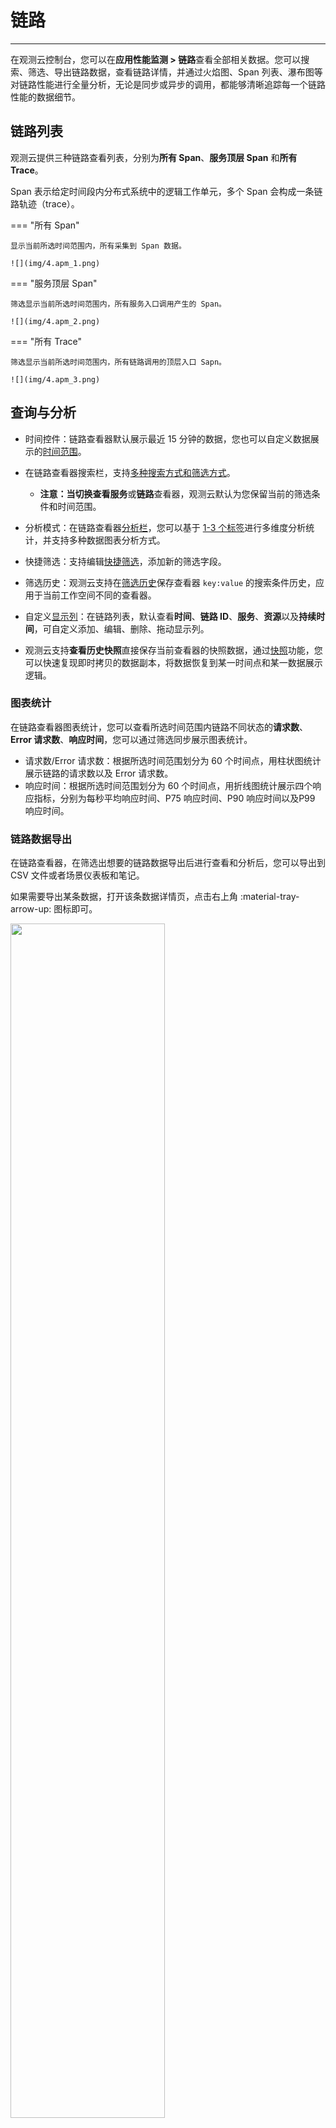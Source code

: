 # 链路
---


在观测云控制台，您可以在**应用性能监测 > 链路**查看全部相关数据。您可以搜索、筛选、导出链路数据，查看链路详情，并通过火焰图、Span 列表、瀑布图等对链路性能进行全量分析，无论是同步或异步的调用，都能够清晰追踪每一个链路性能的数据细节。

## 链路列表


观测云提供三种链路查看列表，分别为**所有 Span**、**服务顶层 Span** 和**所有 Trace**。

Span 表示给定时间段内分布式系统中的逻辑工作单元，多个 Span 会构成一条链路轨迹（trace）。

<div class="grid" markdown>

=== "所有 Span"

    显示当前所选时间范围内，所有采集到 Span 数据。
    
    ![](img/4.apm_1.png)

=== "服务顶层 Span"

    筛选显示当前所选时间范围内，所有服务入口调用产生的 Span。
    
    ![](img/4.apm_2.png)

=== "所有 Trace"

    筛选显示当前所选时间范围内，所有链路调用的顶层入口 Sapn。
    
    ![](img/4.apm_3.png)

</div>

## 查询与分析

- 时间控件：链路查看器默认展示最近 15 分钟的数据，您也可以自定义数据展示的[时间范围](../getting-started/function-details/explorer-search.md#time)。

- 在链路查看器搜索栏，支持[多种搜索方式和筛选方式](../getting-started/function-details/explorer-search.md)。

    - **注意：**当切换查看**服务**或**链路**查看器，观测云默认为您保留当前的筛选条件和时间范围。

- 分析模式：在链路查看器[分析栏](../getting-started/function-details/explorer-search.md#analysis)，您可以基于 <u>1-3 个标签</u>进行多维度分析统计，并支持多种数据图表分析方式。

- 快捷筛选：支持编辑[快捷筛选](../getting-started/function-details/explorer-search.md#quick-filter)，添加新的筛选字段。

- 筛选历史：观测云支持在[筛选历史](../getting-started/function-details/explorer-search.md#filter-history)保存查看器 `key:value` 的搜索条件历史，应用于当前工作空间不同的查看器。

- 自定义[显示列](../getting-started/function-details/explorer-search.md#columns)：在链路列表，默认查看**时间**、**链路 ID**、**服务**、**资源**以及**持续时间**，可自定义添加、编辑、删除、拖动显示列。

- 观测云支持**查看历史快照**直接保存当前查看器的快照数据，通过[快照](../getting-started/function-details/snapshot.md)功能，您可以快速复现即时拷贝的数据副本，将数据恢复到某一时间点和某一数据展示逻辑。

### 图表统计

在链路查看器图表统计，您可以查看所选时间范围内链路不同状态的**请求数**、**Error 请求数**、**响应时间**，您可以通过筛选同步展示图表统计。

- 请求数/Error 请求数：根据所选时间范围划分为 60 个时间点，用柱状图统计展示链路的请求数以及 Error 请求数。
- 响应时间：根据所选时间范围划分为 60 个时间点，用折线图统计展示四个响应指标，分别为每秒平均响应时间、P75 响应时间、P90 响应时间以及P99 响应时间。


### 链路数据导出

在链路查看器，在筛选出想要的链路数据导出后进行查看和分析后，您可以导出到 CSV 文件或者场景仪表板和笔记。

如果需要导出某条数据，打开该条数据详情页，点击右上角 :material-tray-arrow-up: 图标即可。

<img src="../img/3.apm_6.png" width="70%" >

## 链路详情 {#detail}

在链路查看器，您可以通过点击任意链路查看对应的链路详情，包括当前链路发生的相对时间、持续时间、HTTP 方法、HTTP URL 、HTTP 状态码、TraceId、火焰图、Span 列表、服务调用关系以及关联的日志、主机、指标、网络等等。

![](img/9.apm_explorer_6.1.png)

若当前的链路属于前端应用（如：browser），您可以在链路详情查看请求耗时分布，包括 Queueing（队列）、First Byte（首包）、Download（下载）的请求耗时占比。

**注意**：火焰图/Span 列表/瀑布图最多展示 1 万条 Span，您可通过**偏移**设置查看未展示 Span：

![](img/flame-offset.png)


???+ warning

    用户访问监测 SDK 必须是 2.2.10 以及上才可以看到这部分数据显示，如存在跨域情况需要调整 header 配置。
    
    > 更多详情，可参考 [Web 应用接入](../real-user-monitoring/web/app-access.md#header)。

<img src="../img/11.apm_browse_1.png" width="70%" >

### 火焰图 {#flame}

火焰图可清晰展示整条链路中每个 Span 的流转和执行时间。您可以在火焰图右侧查看对应的服务列表及响应时间。点击火焰图的 Span，在**链路详情**可查看对应的 Json 内容，通过鼠标滚轴缩放可查看具体 Span 信息。

> 更多火焰图的应用详情，可参考 [巧用火焰图分析链路性能](../best-practices/monitoring/trace-glame-graph.md)。

<div class="grid" markdown>

=== "火焰图链路说明"

    ![](img/13.apm_flame.png)
    
    从上图的火焰图可以看出，此次调用链路包含了两个服务，分别为 <u>CloudCare 和 Mysql</u>，链路从发起 CloudCare 服务的 POST 请求开始，然后执行 `ActionResource.executeAction`，最后执行 Mysql 语句，在执行 `ActionResource.executeAction` 的整个过程中，多次执行 Mysql 语句。CloudCare 和 Mysql 的执行时间计算方式分别为：
    
    - CloudCare 服务的执行时间 = D1+D2+D3+D4+D5+D6+D7+D8+D9+D10+D11
    - Mysql 服务的执行时间 = span2+span3+......+span11
    
    ![](img/span_2.png)
    
    具体执行的语句和执行时间详情可以参考 Span 列表。

=== "执行时间占比计算说明"

    火焰图中的服务执行时间占比是指这一次调用链路各个服务占总时间的比率。以下图为例，此次调用链路包含了两个服务，分别为 CloudCare 和 Mysql，执行时间占比分别为 42.37% 和 57.63%。CloudCare 服务有 2 个 Span，Mysql 服务有 10 个 Span。
    
    - Mysql 服务执行时间占比计算方式：所有 span 执行时间相加／当前调用链路总时长。
    
    计算方式说明：下图中 Mysql 服务总共有10个 Span 数量，可以点击每一个 Span 来获取当前 Span 的执行时间，从图中可以看出，该 Span 的执行时间为 5.08ms，然后以同样的方式，获取剩余 9 个 Span 的执行时间并相加。
    
    ![](img/13.apm_flame_0.1.png)
    
    - CloudCare 服务执行时间占比计算方式：(当前调用链路总时长-mysql服务执行时间)/当前调用链路总时长
    
    计算方式说明：下图中 CloudCare 服务贯穿在当前整个调用链路中，除了mysql服务的执行时间，剩余的时间即为 CloudCare 服务的执行时间（见标红线部分的执行时间）。执行时间占比也可以直接通过 Span 列表来查看每条 Span 的执行时间和执行时间占比。
    
    ![](img/13.apm_flame.png)

=== "异步调用"

    在火焰图中，无论服务是同步还是异步的调用，都能够清晰追踪每一个链路性能的数据细节。如通过火焰图可以清晰查看哪几条请求是异步进行的，开始时间、结束时间以及总计花费时间。
    
    ![](img/9.apm_explorer_19.2.png)

</div>

### Span 列表

展示该条链路中所有的 Span 列表及其总的 Span 数量，包括**资源名**、**Span 数量**、**持续时间**、**执行时间**以及**执行时间占比**。

您可以输入 Span 对应的资源名称或 Span ID 进行搜索匹配，点击任一 Span，在**链路详情**可查看对应的 JSON 内容，切换到火焰图同步展示 Span。若有错误，会显示错误提示。

点击 **Error Spans**，即可直接展示命中筛选的结果。

![](img/9.apm_explorer_18.png)

### 瀑布图 {#waterfall}

可查看各个资源之间的父子关系。

瀑布图按照开始时间先后显示 Span 数据。在左侧列表展示 Span 数据，并展示每个资源的执行时间占比。右侧则按照时间先后显示瀑布图。

- 您可以输入 Span 对应的资源名称或 Span ID 进行搜索匹配；

- 点击 :octicons-arrow-switch-24: 即可切换执行时间的格式；

- 点击 **Error Spans**，即可直接展示命中筛选的结果。

![](img/0710-span.gif)

### 服务调用关系 {#call}

用来查看各个“服务-资源”之间的调用关系，可通过 `service`、`resource` 字段搜索筛选查看相关服务调用关系。

![](img/9.apm_explorer_9.gif)

### 快捷操作 {#icon}

| 操作      | 说明                          |
| ----------- | ------------------------------------ |
| 全屏查看/恢复默认大小      | 您可以点击链路详情右上角全屏查看图标 :material-arrow-expand-all:，横向展开查看链路火焰图；点击恢复默认大小图标 :material-arrow-collapse-all:，即可恢复详情页。                          |
| 展开/收起小地图      | 您可以点击链路详情左侧展开/收起小地图图标 :material-format-indent-increase:，通过在小地图上选择区间、拖拽、滚动来快捷查看火焰图。                          |
| 查看全局 Trace      | 您可以点击链路详情左侧查看全局 Trace 图标 :material-arrow-expand:，在火焰图查看全局链路。                          |
| 双击 Span      | 在火焰图中间放大展示该 Span，您可以快速定位查看其上下文关联 Span。                          |
| 点击服务名称      | 高亮展示对应 Span，再次点击服务名称，恢复默认全选 Span，您可以通过点击服务名称，快速筛选查看服务对应的 Span。                          |

![](img/10.changelog_apm.gif)

### 扩展属性

:material-numeric-1-circle-outline: 在搜索栏，可输入字段名称或值快速搜索定位；

:material-numeric-2-circle-outline: 勾选字段别名后，可在字段名后查看；您可按需选择。

:material-numeric-3-circle-outline: 在链路详情页，您可以在**扩展属性**查看当前链路的相关字段属性：

| 字段      | 属性                          |
| ----------- | ------------------------------------ |
| 筛选字段值      | 即添加该字段至查看器，查看与该字段相关的全部数据，可在链路查看器筛选查看该字段相关的链路列表。*见图一。*                          |
| 反向筛选字段值      | 即添加该字段至查看器，查看除了该字段以外的其他数据。                          |
| 添加到显示列      | 即添加该字段到查看器列表进行查看。                          |
| 复制      | 即复制该字段至剪贴板。                          |

![](img/extension.png)

???- abstract "部分字段不支持筛选聚合等相关逻辑"

    观测云存在部分字段采用全文索引，这部分字段不支持您做筛选聚合等相关逻辑。全文索引字段范围如下：

    | 分类      | 字段                  |
    | ----------- | ------------------ |
    | 对象、自定义对象      | `message `                 |
    | 日志、备份日志      | `message`                  |
    | 安全      | `message` / `title`                  |
    | 网络      | `message`                  |
    | 链路      | `error_message` / `error_stack`                  |
    | 事件      | `message` / `title` / `df_message` / `df_title`                  |
    | RUM 错误      | `error_message` / `error_stack`                  |
    | RUM 长任务      | `long_task_message` / `long_task_stack`                  |


<font size=2>*图一*</font>

![](img/9.apm_explorer_8.png)

### 错误详情

在链路详情页，若存在错误链路，即可查看相关的错误详情。

> 更多错误链路分析，可参考 [错误追踪](../application-performance-monitoring/error.md)。

![](img/6.apm_error.png)

### 关联分析

<div class="grid" markdown>


=== "关联日志"

    您可以通过**日志**查看基于当前链路关联的日志（关联字段：`trace_id`）。您可以自定义显示列，若您需要查看更详细的日志内容，可以点击日志内容跳转到日志详情页面，或点击跳转按钮到日志页打开。
    
    ![](img/3.apm_7.png)
    
    若您是管理员及以上权限，您可以自定义关联字段。点击关联字段右侧的设置按钮，在弹出的对话框中选择需要关联的字段，支持手动输入、拖拽顺序等操作，确认即可完成配置。
    
    ![](img/3.apm_8.png)

    ???+ warning "关联字段"
    
        关联日志自定义字段和服务清单关联分析配置自定义字段相互影响，若在服务清单配置了自定义字段，此处同步展示。
    
        > 更多详情，可参考 [服务清单关联分析](service-catalog.md#analysis)。
    
    

=== "代码热点"

    当应用程序使用 ddtrace 采集器同时开启了 APM 链路追踪和 Profile 性能追踪数据采集后，观测云提供 Span 级别的关联查看分析。在链路详情页，您可以点击火焰图下方的**代码热点**，查看当前链路关联的代码热点，包括执行耗时、方法以及执行时间占比。
    
    ![](img/9.apm_explorer_11.png)
    
    点击**查看 Profile 详情**，可以跳转到 Profile 详情页查看更多的关联代码。
    
    ![](img/9.apm_explorer_12.png)

=== "关联主机"

    在链路详情页，您可以通过**主机**，查看相关主机的指标视图和属性视图（关联字段：`host`）。
    
    - 指标视图：可查看相关主机**在该链路结束前30分钟到链路结束后 30 分钟内**的性能指标状态，包括相关主机的 CPU、内存等性能指标视图。
    
    ![](img/3.apm_9.png)
    
    - 属性视图：帮助您回溯链路产生时主机对象的真实情况，支持查看相关主机**在对应时间内产生的最新的一条对象数据**，包括主机的基本信息、集成运行情况。若开启云主机的采集，还可查看云厂商的信息。
    
    **注意：**观测云默认保存主机对象最近 48 小时的历史数据。未找到当前链路时间对应的主机历史数据时，您将无法查看关联主机的属性视图。
    
    ![](img/3.apm_10.png)

=== "关联容器"

    在链路详情页，您可以通过**容器**，查看相关容器的指标视图和属性视图（关联字段：`container_name`）。
    
    - 指标视图：支持查看相关容器<u>在该链路结束前 30 分钟到链路结束后 30 分钟</u>的性能指标状态，包括容器 CPU、内存等性能指标视图。
    
    - 属性视图：帮助您回溯链路产生时容器对象的真实情况，支持查看相关容器<u>在对应时间内产生的最新的一条对象数据</u>，包括容器的基本信息、属性信息。

=== "关联 Pod"

    在链路详情页，您可以通过 **Pod**，查看相关 Pod 的属性视图和指标视图（关联字段：`pod_name`）。
    
    - 指标视图：支持查看相关容器 Pod <u>在该链路结束前 30 分钟到链路结束后 30 分钟</u>的性能指标状态，包括容器 CPU、内存等性能指标视图。
    
    - 属性视图：帮助您回溯链路产生时容器 Pod 对象的真实情况，支持查看相关容器 Pod <u>在对应时间内产生的最新的一条对象数据</u>，包括容器的基本信息、属性信息。

=== "关联网络"

    观测云支持您在**网络**查看包括 Host 、Pod 、Deployment 和 Service 多维度的[网络拓扑图和总览数据](../infrastructure/network.md)。
    
    ![](img/7.host_network_2.png)
    
    **匹配字段：**
    
    在详情页中查看相关网络，需要匹配对应的关联字段，即在数据采集的时候需要配置对应的字段标签，否则无法在详情页中匹配查看关联的网络视图。

    - Host：匹配字段 `host`。
    
    - Pod：

    | **匹配字段优先级**  |
    | ------------------- |
    | namespace、pod_name |
    | namespace、pod      |
    | pod_name            |
    | pod                 |

    - Deployment：

    | **匹配字段优先级**  |
    | ------------------- |
    | namespace、deployment_name |
    | namespace、deployment      |
    | deployment_name            |
    | deployment                 |

    - Service：

    | **匹配字段优先级**  |
    | ------------------- |
    | namespace、service_name |
    | namespace、service      |

    
    **注意：**

    - 若同时查询到 Host、Pod、Deployment、Service 的关联字段，进入详情页时则按照此顺序显示网络数据；
    - 若未查询到关联字段，则排在末端显示为灰色，点击提示**未匹配到网络视图**。

</div>